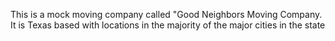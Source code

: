 This is a mock moving company called "Good Neighbors Moving Company. It is Texas based with locations in the majority of the 
major cities in the state

